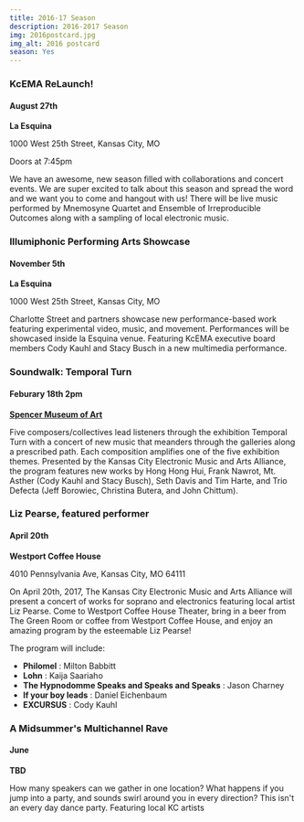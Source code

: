 ```yaml
---
title: 2016-17 Season 
description: 2016-2017 Season
img: 2016postcard.jpg
img_alt: 2016 postcard
season: Yes
---
```

### KcEMA ReLaunch! ###


#### August 27th ####

**La Esquina**

1000 West 25th Street, Kansas City, MO

Doors at 7:45pm

We have an awesome, new season filled with collaborations and concert events. We are super excited to talk about this season and spread the word and we want you to come and hangout with us! There will be live music performed by Mnemosyne Quartet and Ensemble of Irreproducible Outcomes along with a sampling of local electronic music. 

### Illumiphonic Performing Arts Showcase ###

#### November 5th ####

**La Esquina**

1000 West 25th Street, Kansas City, MO

Charlotte Street and partners showcase new performance-based work featuring experimental video, music, and movement. Performances will be showcased inside la Esquina venue. Featuring KcEMA executive board members Cody Kauhl and Stacy Busch in a new multimedia performance. 


### Soundwalk: Temporal Turn ###

#### Feburary 18th 2pm ####

**[Spencer Museum of Art](https://www.spencerart.ku.edu/)**

Five composers/collectives lead listeners through the exhibition Temporal Turn with a concert of new music that meanders through the galleries along a prescribed path. Each composition amplifies one of the five exhibition themes. Presented by the Kansas City Electronic Music and Arts Alliance, the program features new works by Hong Hong Hui, Frank Nawrot, Mt. Asther (Cody Kauhl and Stacy Busch), Seth Davis and Tim Harte, and Trio Defecta (Jeff Borowiec, Christina Butera, and John Chittum).

### Liz Pearse, featured performer ###

#### April 20th ####

**Westport Coffee House**

4010 Pennsylvania Ave, Kansas City, MO 64111

On April 20th, 2017, The Kansas City Electronic Music and Arts Alliance will present a concert of works for soprano and electronics featuring local artist Liz Pearse. Come to Westport Coffee House Theater, bring in a beer from The Green Room or coffee from Westport Coffee House, and enjoy an amazing program by the esteemable Liz Pearse!

The program will include: 
* **Philomel** : Milton Babbitt
* **Lohn** : Kaija Saariaho
* **The Hypnodomme Speaks and Speaks and Speaks** : Jason Charney
* **If your boy leads** : Daniel Eichenbaum
* **EXCURSUS** : Cody Kauhl


### A Midsummer's Multichannel Rave ###

#### June ####

**TBD**

How many speakers can we gather in one location? What happens if you jump into a party, and sounds swirl around you in every direction? This isn't an every day dance party. Featuring local KC artists
